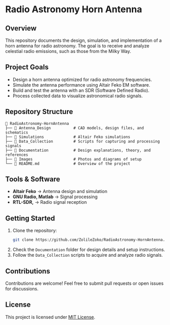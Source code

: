 # Radio Astronomy Horn Antenna

## Overview
This repository documents the design, simulation, and implementation of a horn antenna for radio astronomy. The goal is to receive and analyze celestial radio emissions, such as those from the Milky Way.

## Project Goals
- Design a horn antenna optimized for radio astronomy frequencies.
- Simulate the antenna performance using Altair Feko EM software.
- Build and test the antenna with an SDR (Software Defined Radio).
- Process collected data to visualize astronomical radio signals.

## Repository Structure
```
📂 RadioAstronomy-HornAntenna
├── 📁 Antenna_Design          # CAD models, design files, and schematics
├── 📁 Simulations             # Altair Feko simulations
├── 📁 Data_Collection         # Scripts for capturing and processing signals
├── 📁 Documentation           # Design explanations, theory, and references
├── 📁 Images                  # Photos and diagrams of setup
└── 📜 README.md               # Overview of the project
```

## Tools & Software
- **Altair Feko** → Antenna design and simulation
- **GNU Radio, Matlab** → Signal processing
- **RTL-SDR,** → Radio signal reception

## Getting Started
1. Clone the repository:
   ```sh
   git clone https://github.com/ZolileZoko/RadioAstronomy-HornAntenna.git
   ```
2. Check the `Documentation` folder for design details and setup instructions.
3. Follow the `Data_Collection` scripts to acquire and analyze radio signals.

## Contributions
Contributions are welcome! Feel free to submit pull requests or open issues for discussions.

## License
This project is licensed under [MIT License](LICENSE).
